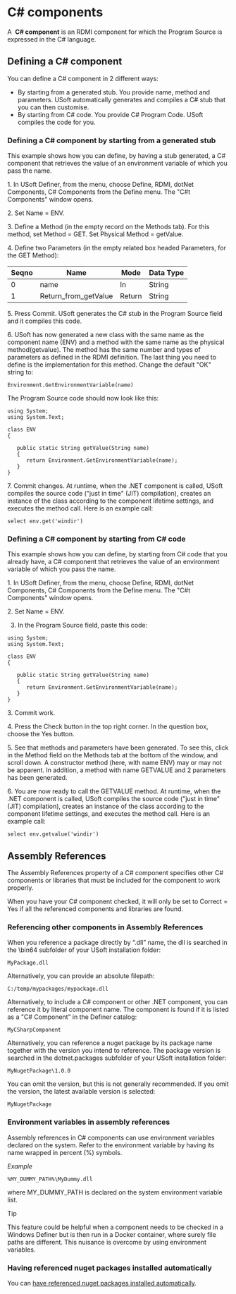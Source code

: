 # C# components

A  **C# component** is an RDMI component for which the Program Source is expressed in the C# language.

## Defining a C# component

You can define a C# component in 2 different ways:

- By starting from a generated stub. You provide name, method and parameters. USoft automatically generates and compiles a C# stub that you can then customise.
- By starting from C# code. You provide C# Program Code. USoft compiles the code for you.

### Defining a C# component by starting from a generated stub

This example shows how you can define, by having a stub generated, a C# component that retrieves the value of an environment variable of which you pass the name.

1. In USoft Definer, from the menu, choose Define, RDMI, dotNet Components, C# Components from the Define menu. The "C#t Components" window opens.

2. Set Name = ENV.

3. Define a Method (in the empty record on the Methods tab). For this method, set Method = GET. Set Physical Method = getValue.

4. Define two Parameters (in the empty related box headed Parameters, for the GET Method):

|**Seqno**|**Name**|**Mode**|**Data Type**|
|--------|--------|--------|--------|
|0       |name    |In      |String  |
|1       |Return_from_getValue|Return  |String  |



5. Press Commit. USoft generates the C# stub in the Program Source field and it compiles this code.

6. USoft has now generated a new class with the same name as the component name (ENV) and a method with the same name as the physical method(getvalue). The method has the same number and types of parameters as defined in the RDMI definition. The last thing you need to define is the implementation for this method. Change the default "OK" string to:

```
Environment.GetEnvironmentVariable(name)
```

The Program Source code should now look like this:

```language-cs
using System;
using System.Text;

class ENV
{

   public static String getValue(String name)
   {
      return Environment.GetEnvironmentVariable(name);
   }
}
```

7. Commit changes. At runtime, when the .NET component is called, USoft compiles the source code ("just in time" (JIT) compilation), creates an instance of the class according to the component lifetime settings, and executes the method call. Here is an example call:

```
select env.get('windir')
```

### Defining a C# component by starting from C# code

This example shows how you can define, by starting from C# code that you already have, a C# component that retrieves the value of an environment variable of which you pass the name.

1. In USoft Definer, from the menu, choose Define, RDMI, dotNet Components, C# Components from the Define menu. The "C#t Components" window opens.

2. Set Name = ENV.

3. In the Program Source field, paste this code:

```language-cs
using System;
using System.Text;

class ENV
{

   public static String getValue(String name)
   {
      return Environment.GetEnvironmentVariable(name);
   }
}
```

3. Commit work.

4. Press the Check button in the top right corner. In the question box, choose the Yes button.

5. See that methods and parameters have been generated. To see this, click in the Method field on the Methods tab at the bottom of the window, and scroll down. A constructor method (here, with name ENV) may or may not be apparent. In addition, a method with name GETVALUE and 2 parameters has been generated.

6. You are now ready to call the GETVALUE method. At runtime, when the .NET component is called, USoft compiles the source code ("just in time" (JIT) compilation), creates an instance of the class according to the component lifetime settings, and executes the method call. Here is an example call:

```
select env.getvalue('windir')
```

## Assembly References

The Assembly References property of a C# component specifies other C# components or libraries that must be included for the component to work properly.

When you have your C# component checked, it will only be set to Correct = Yes if all the referenced components and libraries are found.

### Referencing other components in Assembly References

When you reference a package directly by “.dll” name, the dll is searched in the \\bin64 subfolder of your USoft installation folder:

```
MyPackage.dll
```

Alternatively, you can provide an absolute filepath:

```
C:/temp/mypackages/mypackage.dll
```

Alternatively, to include a C# component or other .NET component, you can reference it by literal component name. The component is found if it is listed as a "C# Component” in the Definer catalog:

```
MyCSharpComponent 
```

Alternatively, you can reference a nuget package by its package name together with the version you intend to reference. The package version is searched in the dotnet.packages subfolder of your USoft installation folder:

```
MyNugetPackage\1.0.0
```

You can omit the version, but this is not generally recommended. If you omit the version, the latest available version is selected:

```
MyNugetPackage
```

### Environment variables in assembly references

Assembly references in C# components can use environment variables declared on the system.
Refer to the environment variable by having its name wrapped in percent (%) symbols.

*Example* 

```
%MY_DUMMY_PATH%\MyDummy.dll
```

where MY_DUMMY_PATH is declared on the system environment variable list.

> [!TIP]
> This feature could be helpful when a component needs to be checked in a Windows Definer but is then run in a Docker container, where surely file paths are different. This nuisance is overcome by using environment variables.

### Having referenced nuget packages installed automatically

You can [have referenced nuget packages installed automatically](/docs/Extensions/DotNet%20components/Nugets.md).
